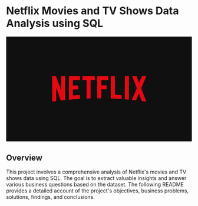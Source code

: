 # Netflix Movies and TV Shows Data Analysis using SQL
![Netflix Logo](https://github.com/Raja-Das/netflix_SQL_project/blob/main/netflix%20logo.jpg)
## Overview
This project involves a comprehensive analysis of Netflix's movies and TV shows data using SQL. The goal is to extract valuable insights and answer various business questions based on the dataset. The following README provides a detailed account of the project's objectives, business problems, solutions, findings, and conclusions.
